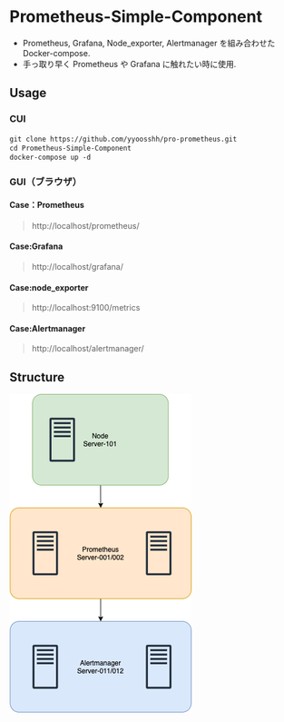 # Prometheus-Simple-Component

- Prometheus, Grafana, Node_exporter, Alertmanager を組み合わせた Docker-compose.
- 手っ取り早く Prometheus や Grafana に触れたい時に使用.


## Usage

### CUI

```
git clone https://github.com/yyoosshh/pro-prometheus.git
cd Prometheus-Simple-Component
docker-compose up -d
```

### GUI（ブラウザ）

#### Case：Prometheus

> http://localhost/prometheus/

#### Case:Grafana

> http://localhost/grafana/

#### Case:node_exporter

> http://localhost:9100/metrics

#### Case:Alertmanager

> http://localhost/alertmanager/


## Structure

![structure](https://github.com/yyoosshh/pro-prometheus/blob/main/Prometheus-Simple-Component/structure.png)

